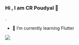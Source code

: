 ### Hi , I am CR Poudyal 👋


.
- 🌱 I’m currently learning Flutter

<img src="https://github-readme-stats.vercel.app/api?username=crpoudyal&&show_icons=true&title_color=ffffff&icon_color=bb2acf&text_color=daf7dc&bg_color=191919">
